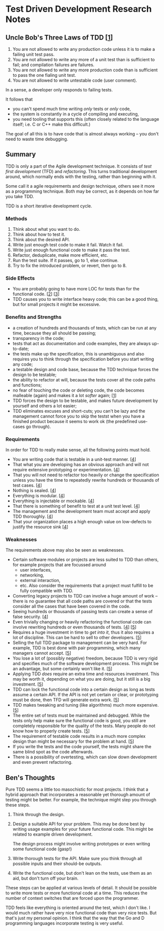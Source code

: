 Test Driven Development Research Notes
======================================

Uncle Bob's Three Laws of TDD \[[1][1]\]
--------------------------------------

 1. You are not allowed to write any production code unless it is to make
    a failing unit test pass.
 2. You are not allowed to write any more of a unit test than is sufficient
    to fail; and compilation failures are failures.
 3. You are not allowed to write any more production code than is sufficient
    to pass the one fialing unit test.
 4. You are not allowed to write untestable code (user comment).

In a sense, a developer only responds to failing tests.

It follows that

 - you can't spend much time writing *only* tests or *only* code,
 - the system is constantly in a cycle of compiling and executing,
 - you need tooling that supports this (often closely related to the
   language itself; i.e. C or C++ make this difficult.)

The goal of all this is to have code that is almost always working – you
don't need to waste time debugging.

Summary
-------

TDD is only a part of the Agile development technique. It consists of *test
first development* (TFD) and *refactoring*. This turns traditional
development around, which normally ends with the testing, rather than
beginning with it.

Some call it a agile requirements and design technique, others see it more
as a programming technique. Both may be correct, as it depends on how far
you take TDD.

TDD is a short iterative development cycle.

### Methods

 1. Think about what you want to do.
 2. Think about how to test it.
 3. Think about the desired API.
 5. Write just enough test code to make it fail. Watch it fail.
 6. Write just enough functional code to make it pass the test.
 7. Refactor, deduplicate, make more efficient, etc.
 8. Run the test suite. If it passes, go to 1, else continue.
 9. Try to fix the introduced problem, or revert, then go to 8.

### Side Effects

 - You are probably going to have more LOC for tests than for the functional
   code. \[[2][2]\] \[[3][3]\]
 - TDD causes you to write interface heavy code; this can be a good thing,
   but for small projects it might be excessive.

### Benefits and Strengths

 - a creation of hundreds and thousands of tests, which can be run at any
   time, because they all should be passing;
 - transparency in the code;
 - tests that act as documentation and code examples, they are always
   up-to-date;
 - the tests make up the specification, this is unambiguous and also
   requires you to think through the specification before you start writing
   any code;
 - a testable design and code base, because the TDD technique forces the
   design to be testable;
 - the ability to refactor at will, because the tests cover all the code
   paths and functions;
 - no fear of touching the code or deleting code, the code becomes malleable
   (again) and makes it a lot *softer* again; \[[1][1]\]
 - TDD forces the design to be testable, and makes future development by
   yourself and others a lot easier;
 - TDD eliminates excuses and short-cuts; you can't be lazy and the
   management cannot force you to skip the testst when you have a finished
   product because it seems to work ok (the predefined use-cases go
   through).

### Requirements

In order for TDD to really make sense, all the following points must hold.

 - You are writing code that is testable in a unit-test manner. \[[4][4]\]
 - That what you are developing has an obvious approach and will not require
   extensive prototyping or experimentation. \[[4][4]\]
 - That you will not need to refactor too heavily or change the
   specification unless you have the time to repeatedly rewrite hundreds
   or thousands of test cases. \[[4][4]\]
 - Nothing is sealed. \[[4][4]\]
 - Everything is modular. \[[4][4]\]
 - Everything is injectable or mockable. \[[4][4]\]
 - That there is something of benefit to test at a unit test level. \[[4][4]\]
 - The management and the development team must accept and apply TDD
   thoroughly. \[[4][4]\]
 - That your organization places a high enough value on low-defects to
   justify the resource sink \[[4][4]\]

### Weaknesses

The requirements above may also be seen as weaknesses.

 - Certain software modules or projects are less suited to TDD than others,
   for example projects that are focussed around
    * user interfaces,
    * networking,
    * external interaction,
    * etc.
   Also consider the requirements that a project must fulfill to be fully
   compatible with TDD.
 - Converting legacy projects to TDD can involve a huge amount of work
   – there is no guarantee that all code paths are covered or that the tests
   consider all the cases that have been covered in the code.
 - Seeing hundreds or thousands of passing tests can create a sense of false
   security. \[[4][4]\]
 - Even trivially changing or heavily refactoring the functional code can
   involve rewriting hundreds or even thousands of tests. \[[4][4]\] \[[5][5]\]
 - Requires a huge investment in time to *get into it*, thus it also
   requires a lot of discipline. This can be hard to sell to other
   developers. \[[5][5]\]
 - Selling the full TDD package to management can be very hard. For example,
   TDD is best done with pair programming, which many managers cannot
   accept. \[[5][5]\]
 - You lose a lot of (possibly negative) freedom, because TDD is very rigid
   and specifies much of the software development process. This might be
   an advantage, but some certainly won't like it. \[[5][5]\]
 - Applying TDD *does* require an extra time and resources investment. This
   may be worth it, depending on what you are doing, but it still is a big
   investment. \[[5][5]\]
 - TDD can lock the functional code into a certain design as long as tests
   assume a certain API. If the API is not yet certain or clear, or
   prototyping must be done, then TFD will generate extra work. \[[5][5]\]
 - TDD makes tweaking and tuning (like algorithms) much more expensive.
   \[[5][5]\]
 - The entire set of tests must be maintained and debugged. While the tests
   only help make sure the functional code is good, you still are completely
   responsible for the quality of the tests. Many people do not know how to
   properly create tests. \[[5][5]\]
 - The requirement of testable code results in a much more complex design
   than might be necessary for the problem at hand. \[[5][5]\]
 - If you write the tests and the code yourself, the tests might share the
   same blind spot as the code afterwards.
 - There is a possibility of overtesting, which can slow down development
   and even prevent refactoring.

Ben's Thoughts
--------------

Pure TDD seems a little too masochistic for most projects. I think that a
hybrid approach that incorporates a reasonable yet thorough amount of
testing might be better. For example, the technique might step you through
these steps.

 1. Think through the design.
 2. Design a suitable API for your problem. This may be done best by writing
    usage examples for your future functional code. This might be related to
    example driven development.

    The design process might involve writing prototypes or even writing some
    functional code (gasp!)
 3. Write thorough tests for the API. Make sure you think through all
    possible inputs and their should-be outputs.
 4. Write the functional code, but don't lean on the tests, use them as an
    aid, but don't turn off your brain.

These steps can be applied at various levels of detail. It should be
possible to write more tests or more functional code at a time. This reduces
the number of context switches that are forced upon the programmer.

TDD feels like everything is oriented around the test, which I don't like.
I would much rather have very nice functional code than very nice tests.
But that's just my personal opinion. I think that the way that the Go and
D programming languages incorporate testing is very useful.

[1]: http://butunclebob.com/ArticleS.UncleBob.TheThreeRulesOfTdd
[2]: http://www.sqlite.org/testing.html
[3]: http://c2.com/cgi/wiki?TestDrivenDevelopment "Test Driven Development"
[4]: http://programmers.stackexchange.com/questions/5560/what-are-the-disadvantages-of-test-first-programming "What are the disadvantages of test-first programming?"
[5]: http://stackoverflow.com/questions/64333/disadvantages-of-test-driven-development "Disadvantages of Test Driven Development"

